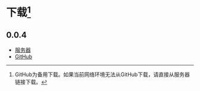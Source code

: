 # 下载[^1]

## 0.0.4

- [服务器](/download/0.0.4/noide.zip)
- [GitHub](https://github.com/iwangbowen/server-hosting-fs/releases/download/0.0.4/noide.zip)

[^1]: GitHub为备用下载。如果当前网络环境无法从GitHub下载，请直接从服务器链接下载。